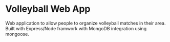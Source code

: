# Volleyball Web App
 Web application to allow people to organize volleyball matches in their area. Built with Express/Node framwork  with MongoDB integration using mongoose.

